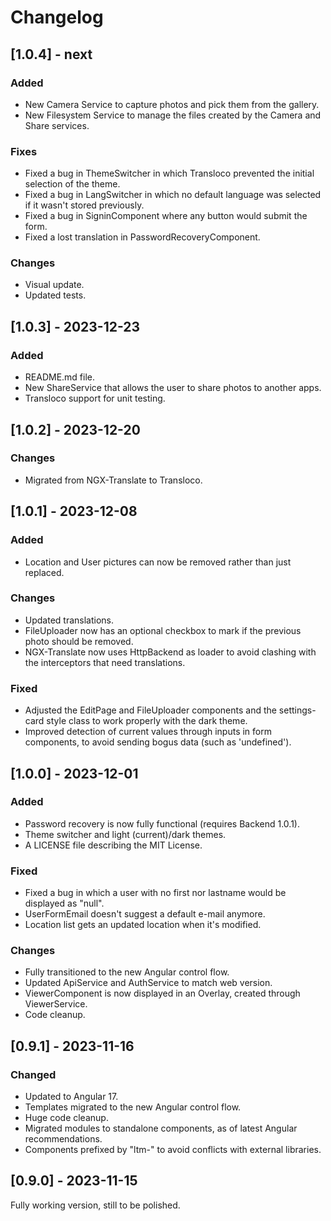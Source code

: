 # Changelog

## [1.0.4] - next

### Added

- New Camera Service to capture photos and pick them from the gallery.
- New Filesystem Service to manage the files created by the Camera and Share
services.

### Fixes

- Fixed a bug in ThemeSwitcher in which Transloco prevented the initial
selection of the theme.
- Fixed a bug in LangSwitcher in which no default language was selected if it
wasn't stored previously.
- Fixed a bug in SigninComponent where any button would submit the form.
- Fixed a lost translation in PasswordRecoveryComponent.

### Changes

- Visual update.
- Updated tests.

## [1.0.3] - 2023-12-23

### Added

- README.md file.
- New ShareService that allows the user to share photos to another apps.
- Transloco support for unit testing.

## [1.0.2] - 2023-12-20

### Changes

- Migrated from NGX-Translate to Transloco.

## [1.0.1] - 2023-12-08

### Added

- Location and User pictures can now be removed rather than just replaced.

### Changes

- Updated translations.
- FileUploader now has an optional checkbox to mark if the previous photo
should be removed.
- NGX-Translate now uses HttpBackend as loader to avoid clashing with the
interceptors that need translations.

### Fixed

- Adjusted the EditPage and FileUploader components and the settings-card style
class to work properly with the dark theme.
- Improved detection of current values through inputs in form components,
to avoid sending bogus data (such as 'undefined').

## [1.0.0] - 2023-12-01

### Added

- Password recovery is now fully functional (requires Backend 1.0.1).
- Theme switcher and light (current)/dark themes.
- A LICENSE file describing the MIT License.

### Fixed

- Fixed a bug in which a user with no first nor lastname would be displayed
as "null".
- UserFormEmail doesn't suggest a default e-mail anymore.
- Location list gets an updated location when it's modified.

### Changes

- Fully transitioned to the new Angular control flow.
- Updated ApiService and AuthService to match web version.
- ViewerComponent is now displayed in an Overlay, created through
ViewerService.
- Code cleanup.

## [0.9.1] - 2023-11-16

### Changed

- Updated to Angular 17.
- Templates migrated to the new Angular control flow.
- Huge code cleanup.
- Migrated modules to standalone components, as of latest Angular
recommendations.
- Components prefixed by "ltm-" to avoid conflicts with external libraries.

## [0.9.0] - 2023-11-15

Fully working version, still to be polished.
